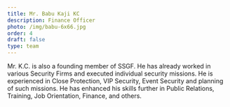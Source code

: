 ```yaml
---
title: Mr. Babu Kaji KC
description: Finance Officer
photo: /img/babu-6x66.jpg
order: 4
draft: false
type: team
---
```

Mr. K.C. is also a founding member of SSGF. He has already worked in various Security Firms and executed individual security missions. He is experienced in Close Protection, VIP Security, Event Security and planning of such missions. He has enhanced his skills further in Public Relations, Training, Job Orientation, Finance, and others.